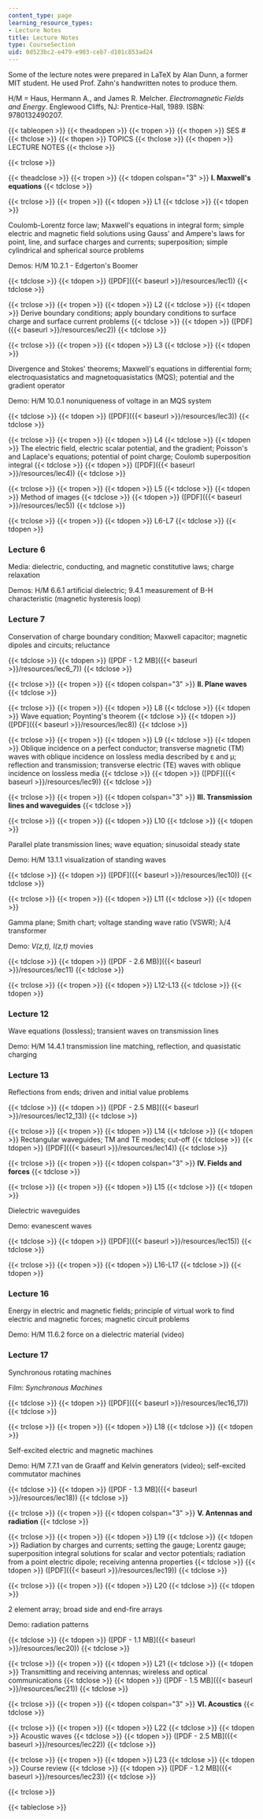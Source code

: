 ```yaml
---
content_type: page
learning_resource_types:
- Lecture Notes
title: Lecture Notes
type: CourseSection
uid: 0d523bc2-e479-e903-ceb7-d101c853ad24
---
```


Some of the lecture notes were prepared in LaTeX by Alan Dunn, a former MIT student. He used Prof. Zahn's handwritten notes to produce them.

H/M = Haus, Hermann A., and James R. Melcher. _Electromagnetic Fields and Energy_. Englewood Cliffs, NJ: Prentice-Hall, 1989. ISBN: 9780132490207.

{{< tableopen >}}
{{< theadopen >}}
{{< tropen >}}
{{< thopen >}}
SES #
{{< thclose >}}
{{< thopen >}}
TOPICS
{{< thclose >}}
{{< thopen >}}
LECTURE NOTES
{{< thclose >}}

{{< trclose >}}

{{< theadclose >}}
{{< tropen >}}
{{< tdopen colspan="3" >}}
**I. Maxwell's equations**
{{< tdclose >}}

{{< trclose >}}
{{< tropen >}}
{{< tdopen >}}
L1
{{< tdclose >}}
{{< tdopen >}}


Coulomb-Lorentz force law; Maxwell's equations in integral form; simple electric and magnetic field solutions using Gauss' and Ampere's laws for point, line, and surface charges and currents; superposition; simple cylindrical and spherical source problems

Demos: H/M 10.2.1 - Edgerton's Boomer


{{< tdclose >}}
{{< tdopen >}}
([PDF]({{< baseurl >}}/resources/lec1))
{{< tdclose >}}

{{< trclose >}}
{{< tropen >}}
{{< tdopen >}}
L2
{{< tdclose >}}
{{< tdopen >}}
Derive boundary conditions; apply boundary conditions to surface charge and surface current problems
{{< tdclose >}}
{{< tdopen >}}
([PDF]({{< baseurl >}}/resources/lec2))
{{< tdclose >}}

{{< trclose >}}
{{< tropen >}}
{{< tdopen >}}
L3
{{< tdclose >}}
{{< tdopen >}}


Divergence and Stokes' theorems; Maxwell's equations in differential form; electroquasistatics and magnetoquasistatics (MQS); potential and the gradient operator

Demo: H/M 10.0.1 nonuniqueness of voltage in an MQS system


{{< tdclose >}}
{{< tdopen >}}
([PDF]({{< baseurl >}}/resources/lec3))
{{< tdclose >}}

{{< trclose >}}
{{< tropen >}}
{{< tdopen >}}
L4
{{< tdclose >}}
{{< tdopen >}}
The electric field, electric scalar potential, and the gradient; Poisson's and Laplace's equations; potential of point charge; Coulomb superposition integral
{{< tdclose >}}
{{< tdopen >}}
([PDF]({{< baseurl >}}/resources/lec4))
{{< tdclose >}}

{{< trclose >}}
{{< tropen >}}
{{< tdopen >}}
L5
{{< tdclose >}}
{{< tdopen >}}
Method of images
{{< tdclose >}}
{{< tdopen >}}
([PDF]({{< baseurl >}}/resources/lec5))
{{< tdclose >}}

{{< trclose >}}
{{< tropen >}}
{{< tdopen >}}
L6-L7
{{< tdclose >}}
{{< tdopen >}}


### Lecture 6

Media: dielectric, conducting, and magnetic constitutive laws; charge relaxation

Demos: H/M 6.6.1 artificial dielectric; 9.4.1 measurement of B-H characteristic (magnetic hysteresis loop)

### Lecture 7

Conservation of charge boundary condition; Maxwell capacitor; magnetic dipoles and circuits; reluctance


{{< tdclose >}}
{{< tdopen >}}
([PDF - 1.2 MB]({{< baseurl >}}/resources/lec6_7))
{{< tdclose >}}

{{< trclose >}}
{{< tropen >}}
{{< tdopen colspan="3" >}}
**II. Plane waves**
{{< tdclose >}}

{{< trclose >}}
{{< tropen >}}
{{< tdopen >}}
L8
{{< tdclose >}}
{{< tdopen >}}
Wave equation; Poynting's theorem
{{< tdclose >}}
{{< tdopen >}}
([PDF]({{< baseurl >}}/resources/lec8))
{{< tdclose >}}

{{< trclose >}}
{{< tropen >}}
{{< tdopen >}}
L9
{{< tdclose >}}
{{< tdopen >}}
Oblique incidence on a perfect conductor; transverse magnetic (TM) waves with oblique incidence on lossless media described by ε and µ; reflection and transmission; transverse electric (TE) waves with oblique incidence on lossless media
{{< tdclose >}}
{{< tdopen >}}
([PDF]({{< baseurl >}}/resources/lec9))
{{< tdclose >}}

{{< trclose >}}
{{< tropen >}}
{{< tdopen colspan="3" >}}
**III. Transmission lines and waveguides**
{{< tdclose >}}

{{< trclose >}}
{{< tropen >}}
{{< tdopen >}}
L10
{{< tdclose >}}
{{< tdopen >}}


Parallel plate transmission lines; wave equation; sinusoidal steady state

Demo: H/M 13.1.1 visualization of standing waves


{{< tdclose >}}
{{< tdopen >}}
([PDF]({{< baseurl >}}/resources/lec10))
{{< tdclose >}}

{{< trclose >}}
{{< tropen >}}
{{< tdopen >}}
L11
{{< tdclose >}}
{{< tdopen >}}


Gamma plane; Smith chart; voltage standing wave ratio (VSWR); λ/4 transformer

Demo: _V(z,t), I(z,t)_ movies


{{< tdclose >}}
{{< tdopen >}}
([PDF - 2.6 MB)]({{< baseurl >}}/resources/lec11)
{{< tdclose >}}

{{< trclose >}}
{{< tropen >}}
{{< tdopen >}}
L12-L13
{{< tdclose >}}
{{< tdopen >}}


### Lecture 12

Wave equations (lossless); transient waves on transmission lines

Demo: H/M 14.4.1 transmission line matching, reflection, and quasistatic charging

### Lecture 13

Reflections from ends; driven and initial value problems


{{< tdclose >}}
{{< tdopen >}}
([PDF - 2.5 MB]({{< baseurl >}}/resources/lec12_13))
{{< tdclose >}}

{{< trclose >}}
{{< tropen >}}
{{< tdopen >}}
L14
{{< tdclose >}}
{{< tdopen >}}
Rectangular waveguides; TM and TE modes; cut-off
{{< tdclose >}}
{{< tdopen >}}
([PDF]({{< baseurl >}}/resources/lec14))
{{< tdclose >}}

{{< trclose >}}
{{< tropen >}}
{{< tdopen colspan="3" >}}
**IV. Fields and forces**
{{< tdclose >}}

{{< trclose >}}
{{< tropen >}}
{{< tdopen >}}
L15
{{< tdclose >}}
{{< tdopen >}}


Dielectric waveguides

Demo: evanescent waves


{{< tdclose >}}
{{< tdopen >}}
([PDF]({{< baseurl >}}/resources/lec15))
{{< tdclose >}}

{{< trclose >}}
{{< tropen >}}
{{< tdopen >}}
L16-L17
{{< tdclose >}}
{{< tdopen >}}


### Lecture 16

Energy in electric and magnetic fields; principle of virtual work to find electric and magnetic forces; magnetic circuit problems

Demo: H/M 11.6.2 force on a dielectric material (video)

### Lecture 17

Synchronous rotating machines

Film: _Synchronous Machines_


{{< tdclose >}}
{{< tdopen >}}
([PDF]({{< baseurl >}}/resources/lec16_17))
{{< tdclose >}}

{{< trclose >}}
{{< tropen >}}
{{< tdopen >}}
L18
{{< tdclose >}}
{{< tdopen >}}


Self-excited electric and magnetic machines

Demo: H/M 7.7.1 van de Graaff and Kelvin generators (video); self-excited commutator machines


{{< tdclose >}}
{{< tdopen >}}
([PDF - 1.3 MB]({{< baseurl >}}/resources/lec18))
{{< tdclose >}}

{{< trclose >}}
{{< tropen >}}
{{< tdopen colspan="3" >}}
**V. Antennas and radiation**
{{< tdclose >}}

{{< trclose >}}
{{< tropen >}}
{{< tdopen >}}
L19
{{< tdclose >}}
{{< tdopen >}}
Radiation by charges and currents; setting the gauge; Lorentz gauge; superposition integral solutions for scalar and vector potentials; radiation from a point electric dipole; receiving antenna properties
{{< tdclose >}}
{{< tdopen >}}
([PDF]({{< baseurl >}}/resources/lec19))
{{< tdclose >}}

{{< trclose >}}
{{< tropen >}}
{{< tdopen >}}
L20
{{< tdclose >}}
{{< tdopen >}}


2 element array; broad side and end-fire arrays

Demo: radiation patterns


{{< tdclose >}}
{{< tdopen >}}
([PDF - 1.1 MB]({{< baseurl >}}/resources/lec20))
{{< tdclose >}}

{{< trclose >}}
{{< tropen >}}
{{< tdopen >}}
L21
{{< tdclose >}}
{{< tdopen >}}
Transmitting and receiving antennas; wireless and optical communications
{{< tdclose >}}
{{< tdopen >}}
([PDF - 1.5 MB]({{< baseurl >}}/resources/lec21))
{{< tdclose >}}

{{< trclose >}}
{{< tropen >}}
{{< tdopen colspan="3" >}}
**VI. Acoustics**
{{< tdclose >}}

{{< trclose >}}
{{< tropen >}}
{{< tdopen >}}
L22
{{< tdclose >}}
{{< tdopen >}}
Acoustic waves
{{< tdclose >}}
{{< tdopen >}}
([PDF - 2.5 MB]({{< baseurl >}}/resources/lec22))
{{< tdclose >}}

{{< trclose >}}
{{< tropen >}}
{{< tdopen >}}
L23
{{< tdclose >}}
{{< tdopen >}}
Course review
{{< tdclose >}}
{{< tdopen >}}
([PDF - 1.2 MB]({{< baseurl >}}/resources/lec23))
{{< tdclose >}}

{{< trclose >}}

{{< tableclose >}}